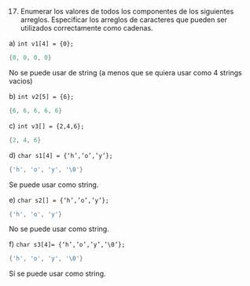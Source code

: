 17. Enumerar los valores de todos los componentes de los siguientes arreglos. Especificar los
arreglos de caracteres que pueden ser utilizados correctamente como cadenas.


a) `int v1[4] = {0};`

```c
{0, 0, 0, 0}
```

No se puede usar de string (a menos que se quiera usar como 4 strings vacios)

b) `int v2[5] = {6};`

```c
{6, 6, 6, 6, 6}
```

c) `int v3[] = {2,4,6};`

```c
{2, 4, 6}
```

d) `char s1[4] = {‘h’,’o’,’y’};`

```c
{'h', 'o', 'y', '\0'}
```
Se puede usar como string.

e) `char s2[] = {‘h’,’o’,’y’};`

```c
{'h', 'o', 'y'}
```

No se puede usar como string.

f) `char s3[4]= {‘h’,’o’,’y’,’\0’};`

```c
{'h', 'o', 'y', '\0'}
```

Sí se puede usar como string.
